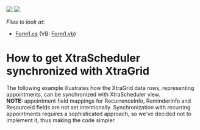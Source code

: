 <!-- default badges list -->
[![](https://img.shields.io/badge/Open_in_DevExpress_Support_Center-FF7200?style=flat-square&logo=DevExpress&logoColor=white)](https://supportcenter.devexpress.com/ticket/details/E792)
[![](https://img.shields.io/badge/📖_How_to_use_DevExpress_Examples-e9f6fc?style=flat-square)](https://docs.devexpress.com/GeneralInformation/403183)
<!-- default badges end -->
<!-- default file list -->
*Files to look at*:

* [Form1.cs](./CS/Form1.cs) (VB: [Form1.vb](./VB/Form1.vb))
<!-- default file list end -->
# How to get XtraScheduler synchronized with XtraGrid


<p>The following example illustrates how the XtraGrid data rows, representing appointments, can be synchronized with XtraScheduler view. <br />
<strong>NOTE: </strong>appointment field mappings for RecurrenceInfo, ReminderInfo and ResourceId fields are not set intentionally. Synchronization with recurring appointments requires a sophisticated approach, so we've decided not to implement it, thus making the code simpler.</p>

<br/>


